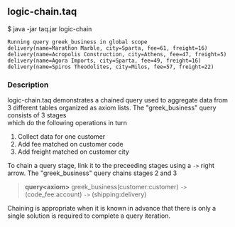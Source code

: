 ## logic-chain.taq

$ java -jar taq.jar logic-chain

    Running query greek_business in global scope 
    delivery(name=Marathon Marble, city=Sparta, fee=61, freight=16)
    delivery(name=Acropolis Construction, city=Athens, fee=47, freight=5)
    delivery(name=Agora Imports, city=Sparta, fee=49, freight=16)
    delivery(name=Spiros Theodolites, city=Milos, fee=57, freight=22)
    
### Description

logic-chain.taq demonstrates a chained query used to aggregate data from 3 different 
tables organized as axiom lists. The "greek_business" query consists of 3 stages  
which do the following operations in turn 

1. Collect data for one customer
2. Add fee matched on customer code
3. Add freight matched on customer city

To chain a query stage, link it to the preceeding stages using a `->` right arrow. 
The "greek_business" query chains stages 2 and 3

> **query\<axiom\>** greek_business(customer:customer) `->` (code_fee:account) `->` (shipping:delivery)

Chaining is appropriate when it is known in advance that there is only a single solution 
is required to complete a query iteration.